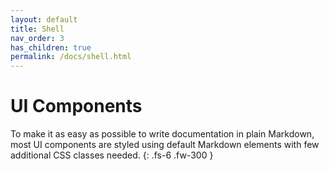 ```yaml
---
layout: default
title: Shell
nav_order: 3
has_children: true
permalink: /docs/shell.html
---
```


# UI Components

To make it as easy as possible to write documentation in plain Markdown, most UI components are styled using default Markdown elements with few additional CSS classes needed.
{: .fs-6 .fw-300 }

